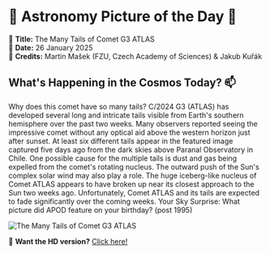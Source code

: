 # 🌌 **Astronomy Picture of the Day** 🌌

🔭 **Title:** The Many Tails of Comet G3 ATLAS  
📅 **Date:** 26 January 2025  
📸 **Credits:** 
Martin Mašek 
(FZU, Czech Academy of Sciences) 
& 
Jakub Kuřák
  

## **What's Happening in the Cosmos Today?** 📫

Why does this comet have so many tails? C/2024 G3 (ATLAS) has developed several long and intricate tails visible from Earth's southern hemisphere over the past two weeks. Many observers reported seeing the impressive comet without any optical aid above the western horizon just after sunset. At least six different tails appear in the featured image captured five days ago from the dark skies above Paranal Observatory in Chile.  One possible cause for the multiple tails is dust and gas being expelled from the comet's rotating nucleus. The outward push of the Sun's complex solar wind may also play a role. The huge iceberg-like nucleus of Comet ATLAS appears to have broken up near its closest approach to the Sun two weeks ago.  Unfortunately, Comet ATLAS and its tails are expected to fade significantly over the coming weeks.    Your Sky Surprise: What picture did APOD feature on your birthday? (post 1995)


![The Many Tails of Comet G3 ATLAS](https://apod.nasa.gov/apod/image/2501/AtlasParanal_Kurak_960.jpg)

🌠 **Want the HD version?** [Click here!](https://apod.nasa.gov/apod/image/2501/AtlasParanal_Kurak_2000.jpg)
